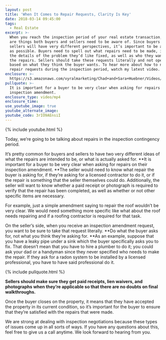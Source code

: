 ```yaml
---
layout: post
title: 'When It Comes to Repair Requests, Clarity Is Key'
date: 2018-03-14 09:45:00
tags:
  - Real Estate
excerpt: >-
  When you reach the inspection period of your real estate transaction, there
  are things both buyers and sellers need to be aware of. Since buyers and
  sellers will have very different perspectives, it’s important to be as clear
  as possible. Buyers need to spell out what repairs need to be made, including
  the details of the problem they’d like fixed, as well as who they want to make
  the repairs. Sellers should take these requests literally and not operate
  based on what they think the buyer wants. To hear more about how to navigate
  repair requests during the inspection period, watch my latest video.
enclosure: >-
  https://s3.amazonaws.com/vyralmarketing/Chad+and+Sara+Huebner/Videos/2018/Chad+%2526+Sara+Huebener+With+Edina+Realty-+Repairs+during+the+inspection+period.mp4
pullquote: >-
  It is important for a buyer to be very clear when asking for repairs on their
  inspection amendment.
enclosure_type: video/mp4
enclosure_time:
use_youtube_image: true
youtube_alternate_image:
youtube_code: 3rIO9AEnsiI
---
```


{% include youtube.html %}

Today, we’re going to be talking about repairs in the inspection contingency period.

It’s pretty common for buyers and sellers to have two very different ideas of what the repairs are intended to be, or what is actually asked for. **It is important for a buyer to be very clear when asking for repairs on their inspection amendment.&nbsp;**The seller would need to know what repair the buyer is asking for, if they’re asking for a licensed contractor to do it, or if the repair is something that the seller themselves could do. Additionally, the seller will want to know whether a paid receipt or photograph is required to verify that the repair has been completed, as well as whether or not other specific items are necessary.

For example, just a simple amendment saying to repair the roof wouldn’t be very clear. We would need something more specific like what about the roof needs repairing and if a roofing contractor is required for that task.

On the seller’s side, when you receive an inspection amendment request, you want to be sure to take that request literally. **Do what the buyer asks for, not what you think they’re asking for.&nbsp;**As an example, suppose that you have a leaky pipe under a sink which the buyer specifically asks you to fix. That doesn’t mean that you have to hire a plumber to do it; you could ask your dad or a handyman since they never specified who needs to make the repair. If they ask for a radon system to be installed by a licensed professional, you have to have said professional do it.

{% include pullquote.html %}

**Sellers should make sure they get paid receipts, lien waivers, and photographs when they’re applicable so that there are no doubts on final walkthroughs.**

Once the buyer closes on the property, it means that they have accepted the property in its current condition, so it’s important for the buyer to ensure that they’re satisfied with the repairs that were made.

We are strong at dealing with inspection negotiations because these types of issues come up in all sorts of ways. If you have any questions about this, feel free to give us a call anytime. We look forward to hearing from you.&nbsp;